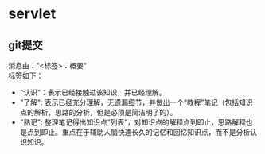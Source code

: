# servlet

## git提交
消息由："<标签>：概要"  
标签如下：  
- "认识"：表示已经接触过该知识，并已经理解。
- "了解": 表示已经充分理解，无遗漏细节，并做出一个“教程”笔记（包括知识点的解析，思路的分析，但是必须是简洁明了的）。
- "熟记": 整理笔记得出知识点“列表”，对知识点的解释点到即止，思路解释也是点到即止。重点在于辅助人脑快速长久的记忆和回忆知识点，而不是分析认识知识。
